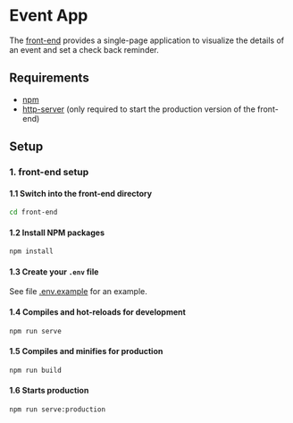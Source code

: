 # Event App

The [front-end][1] provides a single-page application to visualize the details of an event and set a check back reminder.

## Requirements

- [npm][2]
- [http-server][3] (only required to start the production version of the front-end)

## Setup

### 1. front-end setup

#### 1.1 Switch into the front-end directory

```sh
cd front-end
```

#### 1.2 Install NPM packages

```sh
npm install
```

#### 1.3 Create your `.env` file

See file [.env.example][4] for an example.

#### 1.4 Compiles and hot-reloads for development

```sh
npm run serve
```

#### 1.5 Compiles and minifies for production

```sh
npm run build
```

#### 1.6 Starts production

```sh
npm run serve:production
```

<!-- MARKDOWN LINKS -->

[1]: ./front-end
[2]: https://nodejs.org/en/download/current/
[3]: https://www.npmjs.com/package/http-server
[4]: ./front-end/.env.example
